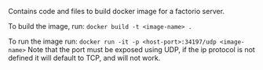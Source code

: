 Contains code and files to build docker image for a factorio server.

To build the image, run: 
`docker build -t <image-name> .`

To run the image run:
`docker run -it -p <host-port>:34197/udp <image-name>`
Note that the port must be exposed using UDP, if the ip protocol is not defined it will default to TCP, and will not work.

